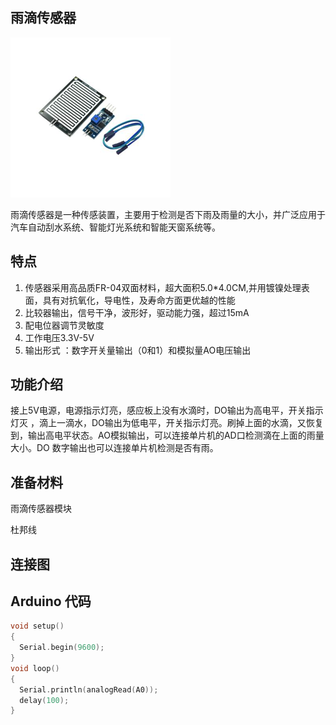 ## 雨滴传感器

![](/assets/雨滴传感器1.png)

雨滴传感器是一种传感装置，主要用于检测是否下雨及雨量的大小，并广泛应用于汽车自动刮水系统、智能灯光系统和智能天窗系统等。

## 特点

1. 传感器采用高品质FR-04双面材料，超大面积5.0\*4.0CM,并用镀镍处理表面，具有对抗氧化，导电性，及寿命方面更优越的性能
2. 比较器输出，信号干净，波形好，驱动能力强，超过15mA
3. 配电位器调节灵敏度
4. 工作电压3.3V-5V
5. 输出形式 ：数字开关量输出（0和1）和模拟量AO电压输出

## 功能介绍

接上5V电源，电源指示灯亮，感应板上没有水滴时，DO输出为高电平，开关指示灯灭 ，滴上一滴水，DO输出为低电平，开关指示灯亮。刷掉上面的水滴，又恢复到，输出高电平状态。AO模拟输出，可以连接单片机的AD口检测滴在上面的雨量大小。DO 数字输出也可以连接单片机检测是否有雨。

## 准备材料

雨滴传感器模块

杜邦线

## 连接图

## Arduino 代码

```cpp
void setup()
{  
  Serial.begin(9600);  
}
void loop()
{  
  Serial.println(analogRead(A0));  
  delay(100);  
}
```



